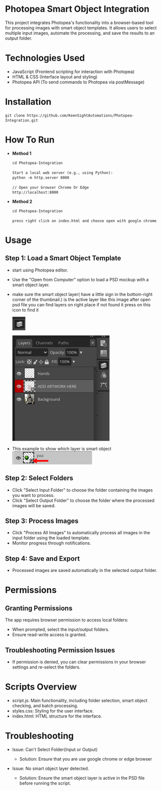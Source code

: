 # Photopea Smart Object Integration

This project integrates Photopea's functionality into a browser-based tool for processing images with smart object templates. It allows users to select multiple input images, automate the processing, and save the results to an output folder.

# Technologies Used
* JavaScript (Frontend scripting for interaction with Photopea)
* HTML & CSS (Interface layout and styling)
* Photopea API (To send commands to Photopea via postMessage)

# Installation

    git clone https://github.com/KeenSightAutomations/Photopea-Integration.git

# How To Run

* **Method 1**
    ```
    cd Photopea-Integration

    Start a local web server (e.g., using Python):
    python -m http.server 8000

    // Open your browser Chrome Or Edge
    http://localhost:8000
    ```

* **Method 2**
    ```
    cd Photopea-Integration

    press right click on index.html and choose open with google chrome
    ```


# Usage
## Step 1: Load a Smart Object Template
* start using Photopea editor.
* Use the "Open from Computer" option to load a PSD mockup with a smart object layer.

* make sure the smart object layer( have a little sign in the bottom-right corner of the thumbnail.) is the active layer like this image after open psd file you can find layers on right place if not found it press on this icon to find it 

  ![alt text](images/image-1.png)

    ![alt text](images/image.png)

* This example to show which layer is smart object
    ![alt text](images/image-2.png)



## Step 2: Select Folders
* Click "Select Input Folder" to choose the folder containing the images you want to process.
* Click "Select Output Folder" to choose the folder where the processed images will be saved.

## Step 3: Process Images
* Click "Process All Images" to automatically process all images in the input folder using the loaded template.
* Monitor progress through notifications.

## Step 4: Save and Export
* Processed images are saved automatically in the selected output folder.


# Permissions
## Granting Permissions
The app requires browser permission to access local folders:
* When prompted, select the input/output folders.
* Ensure read-write access is granted.
## Troubleshooting Permission Issues
* If permission is denied, you can clear permissions in your browser settings and re-select the folders.


# Scripts Overview
* script.js: Main functionality, including folder selection, smart object checking, and batch processing.
* styles.css: Styling for the user interface.
* index.html: HTML structure for the interface.

# Troubleshooting
* Issue: Can't Select Folder(Input or Output)
    * Solution: Ensure that you are use google chrome or edge browser

* Issue: No smart object layer detected.

    * Solution: Ensure the smart object layer is active in the PSD file before running the script.
